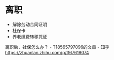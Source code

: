 # 离职

- 解除劳动合同证明
- 社保卡
- 养老缴费转移凭证

离职后，社保怎么办？ - T18565797096的文章 - 知乎
https://zhuanlan.zhihu.com/p/367618074
